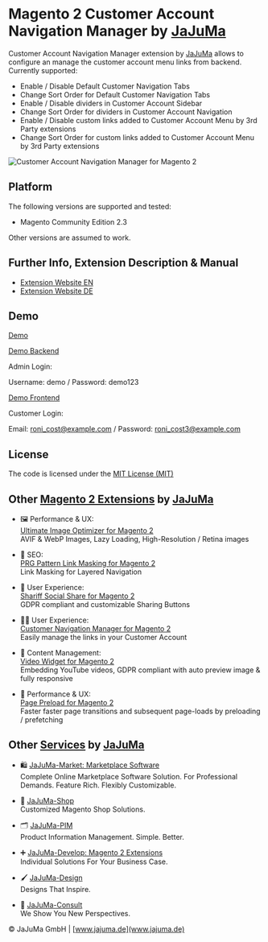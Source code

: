 # Magento 2 Customer Account Navigation Manager by [JaJuMa](https://www.jajuma.de/)

Customer Account Navigation Manager extension by [JaJuMa](https://www.jajuma.de/) allows to configure an manage the customer account menu links from backend. 
Currently supported:
* Enable / Disable Default Customer Navigation Tabs
* Change Sort Order for Default Customer Navigation Tabs
* Enable / Disable dividers in Customer Account Sidebar
* Change Sort Order for dividers in Customer Account Navigation
* Enable / Disable custom links added to Customer Account Menu by 3rd Party extensions 
* Change Sort Order for custom links added to Customer Account Menu by 3rd Party extensions

![Customer Account Navigation Manager for Magento 2](https://www.jajuma.de/sites/default/files/ckfinder/userfiles/images/jajuma-develop/customer-navigation-manager-magento/magento-2-customer-navigation-remove-links-large.gif)

## Platform
The following versions are supported and tested:

* Magento Community Edition 2.3

Other versions are assumed to work.

## Further Info, Extension Description & Manual

* [Extension Website EN](https://www.jajuma.de/en/jajuma-develop/extensions/customer-navigation-manager-extension-for-magento-2)
* [Extension Website DE](https://www.jajuma.de/de/jajuma-develop/extensions/customer-navigation-manager-extension-fuer-magento-2)

## Demo

[Demo](https://demo.extension.jajuma.de/)

[Demo Backend](https://demo.extension.jajuma.de/admin)

Admin Login:

Username: demo / Password: demo123

[Demo Frontend](https://demo.extension.jajuma.de/customer/account/login/)

Customer Login:

Email: roni_cost@example.com / Password: roni_cost3@example.com

## License

The code is licensed under the [MIT License (MIT)](https://github.com/JaJuMa/CustomerNavigation/blob/master/LICENSE)

## Other [Magento 2 Extensions](ttps://www.jajuma.de/jajuma-develop) by [JaJuMa](https://www.jajuma.de/)

  * :framed_picture: Performance & UX:<br>[Ultimate Image Optimizer for Magento 2](https://www.jajuma.de/en/jajuma-develop/extensions/ultimate-image-optimizer-extension-for-magento-2)<br>
   AVIF & WebP Images, Lazy Loading, High-Resolution / Retina images
   
  * :see_no_evil: SEO:<br>[PRG Pattern Link Masking for Magento 2](https://www.jajuma.de/en/jajuma-develop/extensions/prg-pattern-link-masking-for-magento-2)<br>
  Link Masking for Layered Navigation
  
  * :cop: User Experience:<br>[Shariff Social Share for Magento 2](https://www.jajuma.de/en/jajuma-develop/extensions/shariff-social-share-buttons-extension-for-magento-2)<br>
  GDPR compliant and customizable Sharing Buttons
  
  * :ok_man: User Experience:<br>[Customer Navigation Manager for Magento 2](https://www.jajuma.de/en/jajuma-develop/extensions/customer-navigation-manager-extension-for-magento-2)<br>
  Easily manage the links in your Customer Account
  
  * :movie_camera: Content Management:<br>[Video Widget for Magento 2](https://www.jajuma.de/en/jajuma-develop/extensions/video-widget-gdpr-extension-for-magento-2)<br>
  Embedding YouTube videos, GDPR compliant with auto preview image & fully responsive
  
  * :rocket: Performance & UX:<br>[Page Preload for Magento 2](https://www.jajuma.de/en/jajuma-develop/extensions/page-preload-extension-for-magento-2)<br>
  Faster faster page transitions and subsequent page-loads by preloading / prefetching

## Other [Services](https://www.jajuma.de/en/jajuma/company-magento-ecommerce-agency-stuttgart) by [JaJuMa](https://www.jajuma.de/)

  * :shopping: [JaJuMa-Market: Marketplace Software](https://www.jajuma.de/en/jajuma-market)<br>
   Complete Online Marketplace Software Solution. For Professional Demands. Feature Rich. Flexibly Customizable.
   
  * :shopping_cart: [JaJuMa-Shop](https://www.jajuma.de/en/jajuma-shop)<br>
   Customized Magento Shop Solutions.   
   
  * :card_index_dividers: [JaJuMa-PIM](https://www.jajuma.de/en/jajuma-pim)<br>
   Product Information Management. Simple. Better.

  * :heavy_plus_sign: [JaJuMa-Develop: Magento 2 Extensions](https://www.jajuma.de/en/jajuma-develop)<br>
   Individual Solutions For Your Business Case.    
   
  * :paintbrush: [JaJuMa-Design](https://www.jajuma.de/en/jajuma-design)<br>
   Designs That Inspire.  
   
  * :necktie: [JaJuMa-Consult](https://www.jajuma.de/en/jajuma-consult)<br>
   We Show You New Perspectives.  

© JaJuMa GmbH | [www.jajuma.de](www.jajuma.de)
